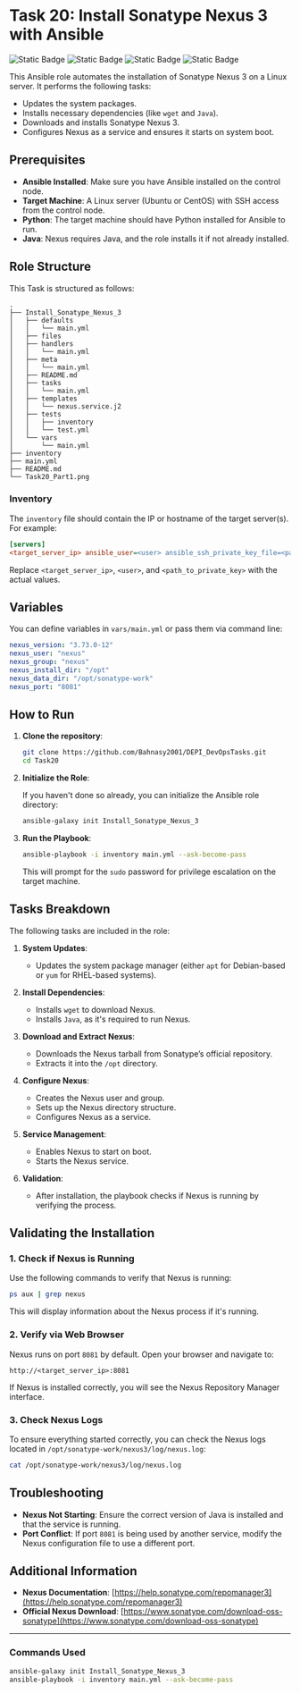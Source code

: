 # Task 20: Install Sonatype Nexus 3 with Ansible

![Static Badge](https://img.shields.io/badge/build-Ubuntu-brightgreen?style=flat&logo=ubuntu&label=Linux&labelColor=Orange&color=red) ![Static Badge](https://img.shields.io/badge/Linux-Task18-Orange?style=flat&label=DevOps&labelColor=blue&color=gray) ![Static Badge](https://img.shields.io/badge/ansible-v2.13.13-grey?logo=ansible&logoColor=black&label=ansible&labelColor=white) ![Static Badge](https://img.shields.io/badge/azure%20-%20v2.64.0-blue?logoColor=grey)


This Ansible role automates the installation of Sonatype Nexus 3 on a Linux server. It performs the following tasks:
- Updates the system packages.
- Installs necessary dependencies (like `wget` and `Java`).
- Downloads and installs Sonatype Nexus 3.
- Configures Nexus as a service and ensures it starts on system boot.

## Prerequisites

- **Ansible Installed**: Make sure you have Ansible installed on the control node.
- **Target Machine**: A Linux server (Ubuntu or CentOS) with SSH access from the control node.
- **Python**: The target machine should have Python installed for Ansible to run.
- **Java**: Nexus requires Java, and the role installs it if not already installed.

## Role Structure

This Task is structured as follows:

```
.
├── Install_Sonatype_Nexus_3
│   ├── defaults
│   │   └── main.yml
│   ├── files
│   ├── handlers
│   │   └── main.yml
│   ├── meta
│   │   └── main.yml
│   ├── README.md
│   ├── tasks
│   │   └── main.yml
│   ├── templates
│   │   └── nexus.service.j2
│   ├── tests
│   │   ├── inventory
│   │   └── test.yml
│   └── vars
│       └── main.yml
├── inventory
├── main.yml
├── README.md
└── Task20_Part1.png
```

### Inventory

The `inventory` file should contain the IP or hostname of the target server(s). For example:

```ini
[servers]
<target_server_ip> ansible_user=<user> ansible_ssh_private_key_file=<path_to_private_key>
```

Replace `<target_server_ip>`, `<user>`, and `<path_to_private_key>` with the actual values.

## Variables

You can define variables in `vars/main.yml` or pass them via command line:

```yaml
nexus_version: "3.73.0-12"
nexus_user: "nexus"
nexus_group: "nexus"
nexus_install_dir: "/opt"
nexus_data_dir: "/opt/sonatype-work"
nexus_port: "8081"
```

## How to Run

1. **Clone the repository**:

   ```bash
   git clone https://github.com/Bahnasy2001/DEPI_DevOpsTasks.git
   cd Task20
   ```

2. **Initialize the Role**:

   If you haven't done so already, you can initialize the Ansible role directory:

   ```bash
   ansible-galaxy init Install_Sonatype_Nexus_3
   ```

3. **Run the Playbook**:

   ```bash
   ansible-playbook -i inventory main.yml --ask-become-pass
   ```

   This will prompt for the `sudo` password for privilege escalation on the target machine.

## Tasks Breakdown

The following tasks are included in the role:

1. **System Updates**:
    - Updates the system package manager (either `apt` for Debian-based or `yum` for RHEL-based systems).

2. **Install Dependencies**:
    - Installs `wget` to download Nexus.
    - Installs `Java`, as it's required to run Nexus.

3. **Download and Extract Nexus**:
    - Downloads the Nexus tarball from Sonatype’s official repository.
    - Extracts it into the `/opt` directory.

4. **Configure Nexus**:
    - Creates the Nexus user and group.
    - Sets up the Nexus directory structure.
    - Configures Nexus as a service.

5. **Service Management**:
    - Enables Nexus to start on boot.
    - Starts the Nexus service.

6. **Validation**:
    - After installation, the playbook checks if Nexus is running by verifying the process.

## Validating the Installation

### 1. Check if Nexus is Running

Use the following commands to verify that Nexus is running:

```bash
ps aux | grep nexus
```

This will display information about the Nexus process if it's running.

### 2. Verify via Web Browser

Nexus runs on port `8081` by default. Open your browser and navigate to:

```
http://<target_server_ip>:8081
```

If Nexus is installed correctly, you will see the Nexus Repository Manager interface.

### 3. Check Nexus Logs

To ensure everything started correctly, you can check the Nexus logs located in `/opt/sonatype-work/nexus3/log/nexus.log`:

```bash
cat /opt/sonatype-work/nexus3/log/nexus.log
```

## Troubleshooting

- **Nexus Not Starting**: Ensure the correct version of Java is installed and that the service is running.
- **Port Conflict**: If port `8081` is being used by another service, modify the Nexus configuration file to use a different port.

## Additional Information

- **Nexus Documentation**: [https://help.sonatype.com/repomanager3](https://help.sonatype.com/repomanager3)
- **Official Nexus Download**: [https://www.sonatype.com/download-oss-sonatype](https://www.sonatype.com/download-oss-sonatype)

---

### Commands Used

```bash
ansible-galaxy init Install_Sonatype_Nexus_3
ansible-playbook -i inventory main.yml --ask-become-pass
```
